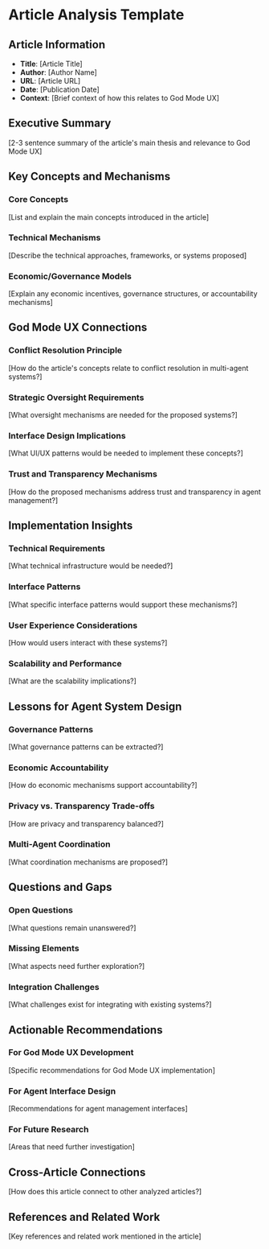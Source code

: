 # Article Analysis Template

## Article Information
- **Title**: [Article Title]
- **Author**: [Author Name]
- **URL**: [Article URL]
- **Date**: [Publication Date]
- **Context**: [Brief context of how this relates to God Mode UX]

## Executive Summary
[2-3 sentence summary of the article's main thesis and relevance to God Mode UX]

## Key Concepts and Mechanisms

### Core Concepts
[List and explain the main concepts introduced in the article]

### Technical Mechanisms
[Describe the technical approaches, frameworks, or systems proposed]

### Economic/Governance Models
[Explain any economic incentives, governance structures, or accountability mechanisms]

## God Mode UX Connections

### Conflict Resolution Principle
[How do the article's concepts relate to conflict resolution in multi-agent systems?]

### Strategic Oversight Requirements
[What oversight mechanisms are needed for the proposed systems?]

### Interface Design Implications
[What UI/UX patterns would be needed to implement these concepts?]

### Trust and Transparency Mechanisms
[How do the proposed mechanisms address trust and transparency in agent management?]

## Implementation Insights

### Technical Requirements
[What technical infrastructure would be needed?]

### Interface Patterns
[What specific interface patterns would support these mechanisms?]

### User Experience Considerations
[How would users interact with these systems?]

### Scalability and Performance
[What are the scalability implications?]

## Lessons for Agent System Design

### Governance Patterns
[What governance patterns can be extracted?]

### Economic Accountability
[How do economic mechanisms support accountability?]

### Privacy vs. Transparency Trade-offs
[How are privacy and transparency balanced?]

### Multi-Agent Coordination
[What coordination mechanisms are proposed?]

## Questions and Gaps

### Open Questions
[What questions remain unanswered?]

### Missing Elements
[What aspects need further exploration?]

### Integration Challenges
[What challenges exist for integrating with existing systems?]

## Actionable Recommendations

### For God Mode UX Development
[Specific recommendations for God Mode UX implementation]

### For Agent Interface Design
[Recommendations for agent management interfaces]

### For Future Research
[Areas that need further investigation]

## Cross-Article Connections
[How does this article connect to other analyzed articles?]

## References and Related Work
[Key references and related work mentioned in the article]

